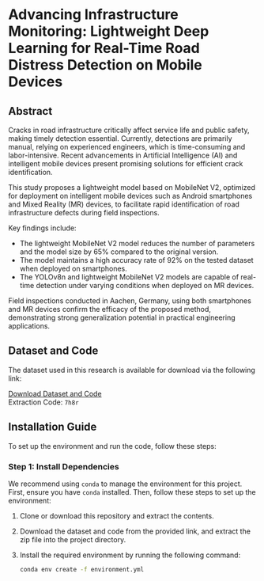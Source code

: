 # Advancing Infrastructure Monitoring: Lightweight Deep Learning for Real-Time Road Distress Detection on Mobile Devices

## Abstract
Cracks in road infrastructure critically affect service life and public safety, making timely detection essential. Currently, detections are primarily manual, relying on experienced engineers, which is time-consuming and labor-intensive. Recent advancements in Artificial Intelligence (AI) and intelligent mobile devices present promising solutions for efficient crack identification. 

This study proposes a lightweight model based on MobileNet V2, optimized for deployment on intelligent mobile devices such as Android smartphones and Mixed Reality (MR) devices, to facilitate rapid identification of road infrastructure defects during field inspections. 

Key findings include:
- The lightweight MobileNet V2 model reduces the number of parameters and the model size by 65% compared to the original version.
- The model maintains a high accuracy rate of 92% on the tested dataset when deployed on smartphones.
- The YOLOv8n and lightweight MobileNet V2 models are capable of real-time detection under varying conditions when deployed on MR devices.

Field inspections conducted in Aachen, Germany, using both smartphones and MR devices confirm the efficacy of the proposed method, demonstrating strong generalization potential in practical engineering applications.

## Dataset and Code
The dataset used in this research is available for download via the following link:

[Download Dataset and Code](https://pan.baidu.com/s/1zeS5c-QtbPu5x6yWR4f0cA)  
Extraction Code: `7h8r`

## Installation Guide

To set up the environment and run the code, follow these steps:

### Step 1: Install Dependencies
We recommend using `conda` to manage the environment for this project. First, ensure you have `conda` installed. Then, follow these steps to set up the environment:

1. Clone or download this repository and extract the contents.
2. Download the dataset and code from the provided link, and extract the zip file into the project directory.

3. Install the required environment by running the following command:

   ```bash
   conda env create -f environment.yml
